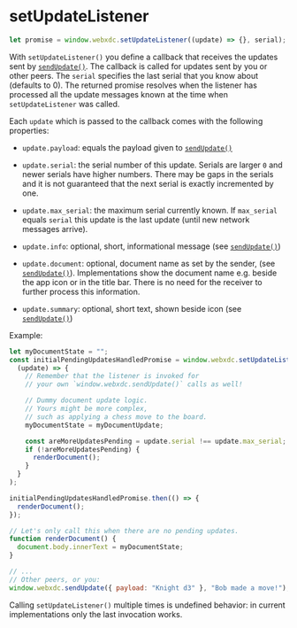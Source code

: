 # setUpdateListener

```js
let promise = window.webxdc.setUpdateListener((update) => {}, serial);
```

With `setUpdateListener()` you define a callback that receives the updates
sent by [`sendUpdate()`]. The callback is called for updates sent by you or other peers.
The `serial` specifies the last serial that you know about (defaults to 0). 
The returned promise resolves when the listener has processed all the update messages known at the time when  `setUpdateListener` was called. 

Each `update` which is passed to the callback comes with the following properties: 

- `update.payload`: equals the payload given to [`sendUpdate()`]

- `update.serial`: the serial number of this update.
  Serials are larger `0` and newer serials have higher numbers.
  There may be gaps in the serials
  and it is not guaranteed that the next serial is exactly incremented by one.

- `update.max_serial`: the maximum serial currently known.
  If `max_serial` equals `serial` this update is the last update (until new network messages arrive).

- `update.info`: optional, short, informational message (see [`sendUpdate()`])

- `update.document`: optional, document name as set by the sender, (see [`sendUpdate()`]).
  Implementations show the document name e.g. beside the app icon or in the title bar.
  There is no need for the receiver to further process this information.

- `update.summary`: optional, short text, shown beside icon (see [`sendUpdate()`])

Example:

```js
let myDocumentState = "";
const initialPendingUpdatesHandledPromise = window.webxdc.setUpdateListener(
  (update) => {
    // Remember that the listener is invoked for
    // your own `window.webxdc.sendUpdate()` calls as well!

    // Dummy document update logic.
    // Yours might be more complex,
    // such as applying a chess move to the board.
    myDocumentState = myDocumentUpdate;

    const areMoreUpdatesPending = update.serial !== update.max_serial;
    if (!areMoreUpdatesPending) {
      renderDocument();
    }
  }
);

initialPendingUpdatesHandledPromise.then(() => {
  renderDocument();
});

// Let's only call this when there are no pending updates.
function renderDocument() {
  document.body.innerText = myDocumentState;
}

// ...
// Other peers, or you:
window.webxdc.sendUpdate({ payload: "Knight d3" }, "Bob made a move!");
```

Calling `setUpdateListener()` multiple times is undefined behavior: in current implementations only the last invocation works.

[`sendUpdate()`]: ./sendUpdate.html
